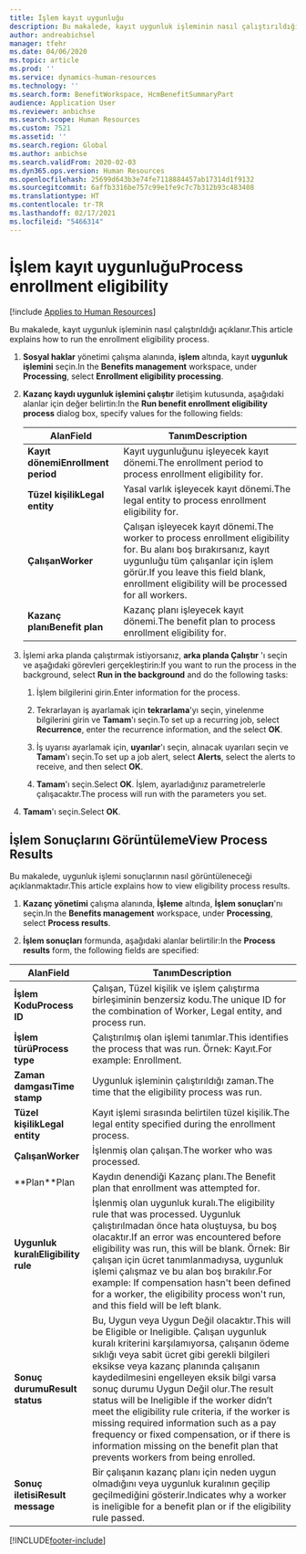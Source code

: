 ```yaml
---
title: İşlem kayıt uygunluğu
description: Bu makalede, kayıt uygunluk işleminin nasıl çalıştırıldığı açıklanır.
author: andreabichsel
manager: tfehr
ms.date: 04/06/2020
ms.topic: article
ms.prod: ''
ms.service: dynamics-human-resources
ms.technology: ''
ms.search.form: BenefitWorkspace, HcmBenefitSummaryPart
audience: Application User
ms.reviewer: anbichse
ms.search.scope: Human Resources
ms.custom: 7521
ms.assetid: ''
ms.search.region: Global
ms.author: anbichse
ms.search.validFrom: 2020-02-03
ms.dyn365.ops.version: Human Resources
ms.openlocfilehash: 25699d643b3e74fe7118884457ab17314d1f9132
ms.sourcegitcommit: 6affb3316be757c99e1fe9c7c7b312b93c483408
ms.translationtype: HT
ms.contentlocale: tr-TR
ms.lasthandoff: 02/17/2021
ms.locfileid: "5466314"
---
```

# <a name="process-enrollment-eligibility"></a><span data-ttu-id="dacff-103">İşlem kayıt uygunluğu</span><span class="sxs-lookup"><span data-stu-id="dacff-103">Process enrollment eligibility</span></span>

[!include [Applies to Human Resources](../includes/applies-to-hr.md)]

<span data-ttu-id="dacff-104">Bu makalede, kayıt uygunluk işleminin nasıl çalıştırıldığı açıklanır.</span><span class="sxs-lookup"><span data-stu-id="dacff-104">This article explains how to run the enrollment eligibility process.</span></span>

1. <span data-ttu-id="dacff-105">**Sosyal haklar** yönetimi çalışma alanında, **işlem** altında, kayıt **uygunluk işlemini** seçin.</span><span class="sxs-lookup"><span data-stu-id="dacff-105">In the **Benefits management** workspace, under **Processing**, select **Enrollment eligibility processing**.</span></span>

2. <span data-ttu-id="dacff-106">**Kazanç kaydı uygunluk işlemini çalıştır** iletişim kutusunda, aşağıdaki alanlar için değer belirtin:</span><span class="sxs-lookup"><span data-stu-id="dacff-106">In the **Run benefit enrollment eligibility process** dialog box, specify values for the following fields:</span></span>

   | <span data-ttu-id="dacff-107">Alan</span><span class="sxs-lookup"><span data-stu-id="dacff-107">Field</span></span> | <span data-ttu-id="dacff-108">Tanım</span><span class="sxs-lookup"><span data-stu-id="dacff-108">Description</span></span> |
   | --- | --- |
   | <span data-ttu-id="dacff-109">**Kayıt dönemi**</span><span class="sxs-lookup"><span data-stu-id="dacff-109">**Enrollment period**</span></span> | <span data-ttu-id="dacff-110">Kayıt uygunluğunu işleyecek kayıt dönemi.</span><span class="sxs-lookup"><span data-stu-id="dacff-110">The enrollment period to process enrollment eligibility for.</span></span> |
   | <span data-ttu-id="dacff-111">**Tüzel kişilik**</span><span class="sxs-lookup"><span data-stu-id="dacff-111">**Legal entity**</span></span> | <span data-ttu-id="dacff-112">Yasal varlık işleyecek kayıt dönemi.</span><span class="sxs-lookup"><span data-stu-id="dacff-112">The legal entity to process enrollment eligibility for.</span></span> |
   | <span data-ttu-id="dacff-113">**Çalışan**</span><span class="sxs-lookup"><span data-stu-id="dacff-113">**Worker**</span></span> | <span data-ttu-id="dacff-114">Çalışan işleyecek kayıt dönemi.</span><span class="sxs-lookup"><span data-stu-id="dacff-114">The worker to process enrollment eligibility for.</span></span> <span data-ttu-id="dacff-115">Bu alanı boş bırakırsanız, kayıt uygunluğu tüm çalışanlar için işlem görür.</span><span class="sxs-lookup"><span data-stu-id="dacff-115">If you leave this field blank, enrollment eligibility will be processed for all workers.</span></span> |
   | <span data-ttu-id="dacff-116">**Kazanç planı**</span><span class="sxs-lookup"><span data-stu-id="dacff-116">**Benefit plan**</span></span> | <span data-ttu-id="dacff-117">Kazanç planı işleyecek kayıt dönemi.</span><span class="sxs-lookup"><span data-stu-id="dacff-117">The benefit plan to process enrollment eligibility for.</span></span>

3. <span data-ttu-id="dacff-118">İşlemi arka planda çalıştırmak istiyorsanız, **arka planda Çalıştır** 'ı seçin ve aşağıdaki görevleri gerçekleştirin:</span><span class="sxs-lookup"><span data-stu-id="dacff-118">If you want to run the process in the background, select **Run in the background** and do the following tasks:</span></span>

   1. <span data-ttu-id="dacff-119">İşlem bilgilerini girin.</span><span class="sxs-lookup"><span data-stu-id="dacff-119">Enter information for the process.</span></span>

   2. <span data-ttu-id="dacff-120">Tekrarlayan iş ayarlamak için **tekrarlama**'yı seçin, yinelenme bilgilerini girin ve **Tamam**'ı seçin.</span><span class="sxs-lookup"><span data-stu-id="dacff-120">To set up a recurring job, select **Recurrence**, enter the recurrence information, and the select **OK**.</span></span>

   3. <span data-ttu-id="dacff-121">İş uyarısı ayarlamak için, **uyarılar**'ı seçin, alınacak uyarıları seçin ve **Tamam**'ı seçin.</span><span class="sxs-lookup"><span data-stu-id="dacff-121">To set up a job alert, select **Alerts**, select the alerts to receive, and then select **OK**.</span></span>

   4. <span data-ttu-id="dacff-122">**Tamam**'ı seçin.</span><span class="sxs-lookup"><span data-stu-id="dacff-122">Select **OK**.</span></span> <span data-ttu-id="dacff-123">İşlem, ayarladığınız parametrelerle çalışacaktır.</span><span class="sxs-lookup"><span data-stu-id="dacff-123">The process will run with the parameters you set.</span></span>

4. <span data-ttu-id="dacff-124">**Tamam**'ı seçin.</span><span class="sxs-lookup"><span data-stu-id="dacff-124">Select **OK**.</span></span>

## <a name="view-process-results"></a><span data-ttu-id="dacff-125">İşlem Sonuçlarını Görüntüleme</span><span class="sxs-lookup"><span data-stu-id="dacff-125">View Process Results</span></span>

<span data-ttu-id="dacff-126">Bu makalede, uygunluk işlemi sonuçlarının nasıl görüntüleneceği açıklanmaktadır.</span><span class="sxs-lookup"><span data-stu-id="dacff-126">This article explains how to view eligibility process results.</span></span>

1.  <span data-ttu-id="dacff-127">**Kazanç yönetimi** çalışma alanında, **İşleme** altında, **İşlem sonuçları**'nı seçin.</span><span class="sxs-lookup"><span data-stu-id="dacff-127">In the **Benefits management** workspace, under **Processing**, select **Process results**.</span></span>

2.  <span data-ttu-id="dacff-128">**İşlem sonuçları** formunda, aşağıdaki alanlar belirtilir:</span><span class="sxs-lookup"><span data-stu-id="dacff-128">In the **Process results** form, the following fields are specified:</span></span>

   | <span data-ttu-id="dacff-129">Alan</span><span class="sxs-lookup"><span data-stu-id="dacff-129">Field</span></span> | <span data-ttu-id="dacff-130">Tanım</span><span class="sxs-lookup"><span data-stu-id="dacff-130">Description</span></span> |
   | --- | --- |
   | <span data-ttu-id="dacff-131">**İşlem Kodu**</span><span class="sxs-lookup"><span data-stu-id="dacff-131">**Process ID**</span></span> | <span data-ttu-id="dacff-132">Çalışan, Tüzel kişilik ve işlem çalıştırma birleşiminin benzersiz kodu.</span><span class="sxs-lookup"><span data-stu-id="dacff-132">The unique ID for the combination of Worker, Legal entity, and process run.</span></span> |
   | <span data-ttu-id="dacff-133">**İşlem türü**</span><span class="sxs-lookup"><span data-stu-id="dacff-133">**Process type**</span></span> | <span data-ttu-id="dacff-134">Çalıştırılmış olan işlemi tanımlar.</span><span class="sxs-lookup"><span data-stu-id="dacff-134">This identifies the process that was run.</span></span> <span data-ttu-id="dacff-135">Örnek: Kayıt.</span><span class="sxs-lookup"><span data-stu-id="dacff-135">For example:  Enrollment.</span></span> |
   | <span data-ttu-id="dacff-136">**Zaman damgası**</span><span class="sxs-lookup"><span data-stu-id="dacff-136">**Time stamp**</span></span> | <span data-ttu-id="dacff-137">Uygunluk işleminin çalıştırıldığı zaman.</span><span class="sxs-lookup"><span data-stu-id="dacff-137">The time that the eligibility process was run.</span></span> |
   | <span data-ttu-id="dacff-138">**Tüzel kişilik**</span><span class="sxs-lookup"><span data-stu-id="dacff-138">**Legal entity**</span></span> | <span data-ttu-id="dacff-139">Kayıt işlemi sırasında belirtilen tüzel kişilik.</span><span class="sxs-lookup"><span data-stu-id="dacff-139">The legal entity specified during the enrollment process.</span></span> |
   | <span data-ttu-id="dacff-140">**Çalışan**</span><span class="sxs-lookup"><span data-stu-id="dacff-140">**Worker**</span></span> | <span data-ttu-id="dacff-141">İşlenmiş olan çalışan.</span><span class="sxs-lookup"><span data-stu-id="dacff-141">The worker who was processed.</span></span> |
   | <span data-ttu-id="dacff-142">\*\*Plan</span><span class="sxs-lookup"><span data-stu-id="dacff-142">\*\*Plan</span></span> | <span data-ttu-id="dacff-143">Kaydın denendiği Kazanç planı.</span><span class="sxs-lookup"><span data-stu-id="dacff-143">The Benefit plan that enrollment was attempted for.</span></span> |
   | <span data-ttu-id="dacff-144">**Uygunluk kuralı**</span><span class="sxs-lookup"><span data-stu-id="dacff-144">**Eligibility rule**</span></span> | <span data-ttu-id="dacff-145">İşlenmiş olan uygunluk kuralı.</span><span class="sxs-lookup"><span data-stu-id="dacff-145">The eligibility rule that was processed.</span></span> <span data-ttu-id="dacff-146">Uygunluk çalıştırılmadan önce hata oluştuysa, bu boş olacaktır.</span><span class="sxs-lookup"><span data-stu-id="dacff-146">If an error was encountered before eligibility was run, this will be blank.</span></span> <span data-ttu-id="dacff-147">Örnek: Bir çalışan için ücret tanımlanmadıysa, uygunluk işlemi çalışmaz ve bu alan boş bırakılır.</span><span class="sxs-lookup"><span data-stu-id="dacff-147">For example: If compensation hasn't been defined for a worker, the eligibility process won't run, and this field will be left blank.</span></span> |
   | <span data-ttu-id="dacff-148">**Sonuç durumu**</span><span class="sxs-lookup"><span data-stu-id="dacff-148">**Result status**</span></span> | <span data-ttu-id="dacff-149">Bu, Uygun veya Uygun Değil olacaktır.</span><span class="sxs-lookup"><span data-stu-id="dacff-149">This will be Eligible or Ineligible.</span></span> <span data-ttu-id="dacff-150">Çalışan uygunluk kuralı kriterini karşılamıyorsa, çalışanın ödeme sıklığı veya sabit ücret gibi gerekli bilgileri eksikse veya kazanç planında çalışanın kaydedilmesini engelleyen eksik bilgi varsa sonuç durumu Uygun Değil olur.</span><span class="sxs-lookup"><span data-stu-id="dacff-150">The result status will be Ineligible if the worker didn’t meet the eligibility rule criteria, if the worker is missing required information such as a pay frequency or fixed compensation, or if there is information missing on the benefit plan that prevents workers from being enrolled.</span></span> |
   | <span data-ttu-id="dacff-151">**Sonuç iletisi**</span><span class="sxs-lookup"><span data-stu-id="dacff-151">**Result message**</span></span> | <span data-ttu-id="dacff-152">Bir çalışanın kazanç planı için neden uygun olmadığını veya uygunluk kuralının geçilip geçilmediğini gösterir.</span><span class="sxs-lookup"><span data-stu-id="dacff-152">Indicates why a worker is ineligible for a benefit plan or if the eligibility rule passed.</span></span> |



[!INCLUDE[footer-include](../includes/footer-banner.md)]